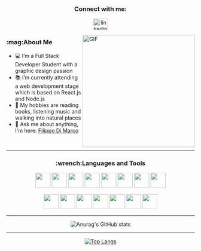 <div align="center">
  
<h3>Connect with me:</h3>
<p>
<a href="https://www.linkedin.com/in/filippo-di-marco-703649168/" target="blank"><img align="center" src="https://raw.githubusercontent.com/rahuldkjain/github-profile-readme-generator/master/src/images/icons/Social/linked-in-alt.svg" alt="linkedin filippo di marco" height="30" width="40" /></a>
</p>
  
</div>

<img align="right" alt="GIF" width="300" src="https://i.pinimg.com/originals/e4/26/70/e426702edf874b181aced1e2fa5c6cde.gif" />

<h3>:mag:About Me</h3>

- :computer: I’m a Full Stack Developer Student with a graphic design passion
- :books: I’m currently attending a web development stage which is based on React.js and Node.js
- :musical_note: My hobbies are reading books, listening music and walking into natural places
- 💬 Ask me about anything, I'm here: <a href="mailto:filidm5795@gmail.com">Filippo Di Marco</a>


<br>
<hr>

<div align="center">

<h3>:wrench:Languages and Tools</h3>


<code><img height="40" src="https://i.ibb.co/8Xnw9Sd/html.png"></code>
<code><img height="40" src="https://i.ibb.co/TtfQ3C2/css.png"></code>
<code><img height="40" src="https://i.ibb.co/tB0yT6W/bootstrap.png"></code>
<code><img height="40" src="https://i.ibb.co/2cQnY5L/javascript.png"></code>
<code><img height="40" src="https://i.ibb.co/DQbdFB2/typescript.png"></code>
<code><img height="40" src="https://upload.wikimedia.org/wikipedia/commons/thumb/a/a7/React-icon.svg/2300px-React-icon.svg.png"></code>
<code><img height="40" src="https://images.g2crowd.com/uploads/product/image/large_detail/large_detail_f0b606abb6d19089febc9faeeba5bc05/nodejs-development-services.png"></code>
<code><img height="40" src="https://www.geekandjob.com/uploads/wiki/ff00c08760983e0e037aaf6ab4e004f4d147276a.png"></code>



<code><img height="40" src="https://upload.wikimedia.org/wikipedia/commons/thumb/c/c3/Python-logo-notext.svg/800px-Python-logo-notext.svg.png"></code>
<code><img height="40" src="https://i.ibb.co/3dL3rV7/php.png"></code>
<code><img height="40" src="https://i.ibb.co/wS5NRQR/sql.png"></code>
<code><img height="40" src="https://i.ibb.co/6FyBPQ7/terminal.png"></code>
<code><img height="40" src="https://i.ibb.co/xJxmc35/illustrator.png"></code>
<code><img height="40" src="https://i.ibb.co/K6SGKyR/photoshop.png"></code>
<code><img height="40" src="https://i.ibb.co/7SpXDMM/excel.png"></code>

</div>
<hr>
<div align="center">
  
  ![Anurag's GitHub stats](https://github-readme-stats.vercel.app/api?username=hershellayton95&theme=nord&show_icons=true&count_private=true)
  
 </div>
<hr>
<div align="center">
  
  [![Top Langs](https://github-readme-stats.vercel.app/api/top-langs/?username=hershellayton95&layout=compact&theme=nord&count_private=true)](https://github.com/anuraghazra/github-readme-stats)
  
</div>
